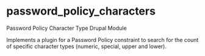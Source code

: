 password_policy_characters
===============

Password Policy Character Type Drupal Module

Implements a plugin for a Password Policy constraint to search for the count
 of specific character types (numeric, special, upper and lower).
